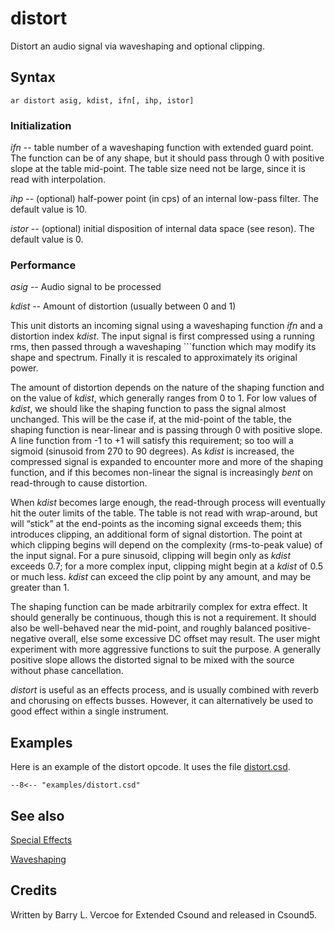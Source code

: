 <!--
id:distort
category:Signal Modifiers:Special Effects
-->
# distort
Distort an audio signal via waveshaping and optional clipping.

## Syntax
``` csound-orc
ar distort asig, kdist, ifn[, ihp, istor]
```

### Initialization

_ifn_ -- table number of a waveshaping function with extended guard point.  The function can be of any shape, but it should pass through 0 with positive slope at the table mid-point.  The table size need not be large, since it is read with interpolation.

_ihp_ -- (optional) half-power point (in cps) of an internal low-pass filter. The default value is 10.

_istor_ -- (optional) initial disposition of internal data space (see reson).  The default value is 0.

### Performance

_asig_ -- Audio signal to be processed

_kdist_ -- Amount of distortion (usually between 0 and 1)

This unit distorts an incoming signal using a waveshaping function _ifn_ and a distortion index _kdist_. The input signal is first compressed using a running rms, then passed through a waveshaping ```function which may modify its shape and spectrum. Finally it is rescaled to approximately its original power.

The amount of distortion depends on the nature of the shaping function and on the value of _kdist_, which generally ranges from 0 to 1. For low values of _kdist_, we should like the shaping function to pass the signal almost unchanged.  This will be the case if, at the mid-point of the table, the shaping function is near-linear and is passing through 0 with positive slope.  A line function from  -1 to +1 will satisfy this requirement;  so too will a sigmoid (sinusoid from 270 to 90 degrees).  As _kdist_ is increased, the compressed signal is expanded to encounter more and more of the shaping function, and if this becomes non-linear the signal is increasingly _bent_ on read-through to cause distortion.

When _kdist_ becomes large enough, the read-through process will eventually hit the outer limits of the table.  The table is not read with wrap-around, but will &#8220;stick&#8221; at the end-points as the incoming signal exceeds them;  this introduces clipping, an additional form of signal distortion.  The point at which clipping begins will depend on the complexity (rms-to-peak value) of the input signal.  For a pure sinusoid, clipping will begin only as _kdist_ exceeds 0.7;  for a more complex input, clipping might begin at a _kdist_ of 0.5 or much less.  _kdist_ can exceed the clip point by any amount, and may be greater than 1.

The shaping function can be made arbitrarily complex for extra effect. It should generally be continuous, though this is not a requirement.  It should also be well-behaved near the mid-point, and roughly balanced positive-negative overall, else some excessive DC offset may result.  The user might experiment with more aggressive functions to suit the  purpose.  A generally positive slope allows the distorted signal to be mixed with the source without phase cancellation.

_distort_ is useful as an effects process, and is usually combined with reverb and chorusing on effects busses.  However, it can alternatively be used to good effect within a single instrument.

## Examples

Here is an example of the distort opcode. It uses the file [distort.csd](../../examples/distort.csd).

``` csound-csd title="Example of the distort opcode." linenums="1"
--8<-- "examples/distort.csd"
```

## See also

[Special Effects](../../sigmod/speciale)

[Waveshaping](../../sigmod/wavshape)

## Credits

Written by Barry L. Vercoe for Extended Csound and released in Csound5.
